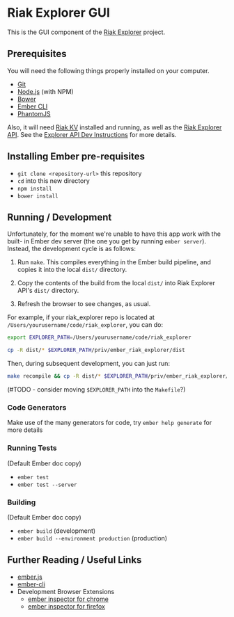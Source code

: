 # Riak Explorer GUI

This is the GUI component of the [Riak Explorer](https://github.com/basho-labs/riak_explorer)
project.

## Prerequisites

You will need the following things properly installed on your computer.

* [Git](http://git-scm.com/)
* [Node.js](http://nodejs.org/) (with NPM)
* [Bower](http://bower.io/)
* [Ember CLI](http://www.ember-cli.com/)
* [PhantomJS](http://phantomjs.org/)

Also, it will need [Riak KV](http://basho.com/products/riak-kv/) installed
and running, as well as the [Riak Explorer
API](https://github.com/basho-labs/riak_explorer).
See the [Explorer
API Dev Instructions](https://github.com/basho-labs/riak_explorer/blob/master/DEVELOPMENT.md)
for more details.

## Installing Ember pre-requisites

* `git clone <repository-url>` this repository
* `cd` into this new directory
* `npm install`
* `bower install`

## Running / Development

Unfortunately, for the moment we're unable to have this app work with the built-
in Ember dev server (the one you get by running `ember server`). Instead, the
development cycle is as follows:

1. Run `make`. This compiles everything in the Ember
    build pipeline, and copies it into the local `dist/` directory.

2. Copy the contents of the build from the local `dist/` into Riak Explorer API's
    `dist/` directory.

3. Refresh the browser to see changes, as usual.

For example, if your riak_explorer repo is located at
`/Users/yourusername/code/riak_explorer`, you can do:

```bash
export EXPLORER_PATH=/Users/yourusername/code/riak_explorer

cp -R dist/* $EXPLORER_PATH/priv/ember_riak_explorer/dist
```

Then, during subsequent development, you can just run:

```bash
make recompile && cp -R dist/* $EXPLORER_PATH/priv/ember_riak_explorer/dist
```

(#TODO - consider moving `$EXPLORER_PATH` into the `Makefile`?)

### Code Generators

Make use of the many generators for code, try `ember help generate` for more details

### Running Tests

(Default Ember doc copy)

* `ember test`
* `ember test --server`

### Building

(Default Ember doc copy)

* `ember build` (development)
* `ember build --environment production` (production)

## Further Reading / Useful Links

* [ember.js](http://emberjs.com/)
* [ember-cli](http://www.ember-cli.com/)
* Development Browser Extensions
  * [ember inspector for chrome](https://chrome.google.com/webstore/detail/ember-inspector/bmdblncegkenkacieihfhpjfppoconhi)
  * [ember inspector for firefox](https://addons.mozilla.org/en-US/firefox/addon/ember-inspector/)

